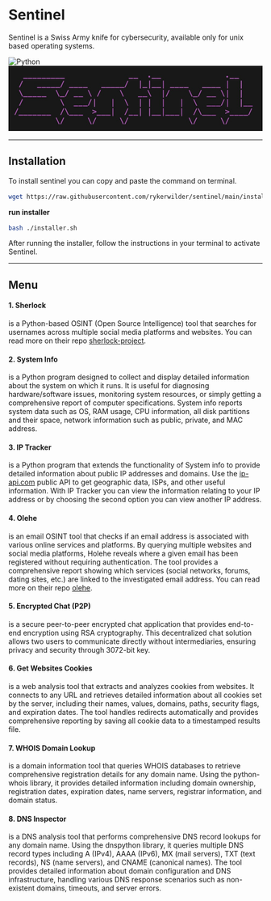 # Sentinel
Sentinel is a Swiss Army knife for cybersecurity, available only for unix based operating systems.

![Python](https://img.shields.io/badge/Python-3776AB?style=flat&logo=python&logoColor=white)
![sentinel](./assets/sentinel.jpeg)

---
## Installation
To install sentinel you can copy and paste the command on terminal.

```bash
wget https://raw.githubusercontent.com/rykerwilder/sentinel/main/installer.sh && chmod +x installer.sh
```

**run installer**

```bash
bash ./installer.sh
```

After running the installer, follow the instructions in your terminal to activate Sentinel.

---

## Menu

#### 1. Sherlock

is a Python-based OSINT (Open Source Intelligence) tool that searches for usernames across multiple social media platforms and websites. You can read more on their repo [sherlock-project](https://github.com/sherlock-project/sherlock).

#### 2. System Info
is a Python program designed to collect and display detailed information about the system on which it runs. It is useful for diagnosing hardware/software issues, monitoring system resources, or simply getting a comprehensive report of computer specifications. System info reports system data such as OS, RAM usage, CPU information, all disk partitions and their space, network information such as public, private, and MAC address.

#### 3. IP Tracker
is a Python program that extends the functionality of System info to provide detailed information about public IP addresses and domains. Use the [ip-api.com](https://ip-api.com/) public API to get geographic data, ISPs, and other useful information.
With IP Tracker you can view the information relating to your IP address or by choosing the second option you can view another IP address.

#### 4. Olehe

is an email OSINT tool that checks if an email address is associated with various online services and platforms. By querying multiple websites and social media platforms, Holehe reveals where a given email has been registered without requiring authentication. The tool provides a comprehensive report showing which services (social networks, forums, dating sites, etc.) are linked to the investigated email address. You can read more on their repo [olehe](https://github.com/megadose/holehe).

#### 5. Encrypted Chat (P2P)
is a secure peer-to-peer encrypted chat application that provides end-to-end encryption using RSA cryptography. This decentralized chat solution allows two users to communicate directly without intermediaries, ensuring privacy and security through 3072-bit key.

#### 6. Get Websites Cookies
is a web analysis tool that extracts and analyzes cookies from websites. It connects to any URL and retrieves detailed information about all cookies set by the server, including their names, values, domains, paths, security flags, and expiration dates. The tool handles redirects automatically and provides comprehensive reporting by saving all cookie data to a timestamped results file.

#### 7. WHOIS Domain Lookup
is a domain information tool that queries WHOIS databases to retrieve comprehensive registration details for any domain name. Using the python-whois library, it provides detailed information including domain ownership, registration dates, expiration dates, name servers, registrar information, and domain status.

#### 8. DNS Inspector

is a DNS analysis tool that performs comprehensive DNS record lookups for any domain name. Using the dnspython library, it queries multiple DNS record types including A (IPv4), AAAA (IPv6), MX (mail servers), TXT (text records), NS (name servers), and CNAME (canonical names). The tool provides detailed information about domain configuration and DNS infrastructure, handling various DNS response scenarios such as non-existent domains, timeouts, and server errors.